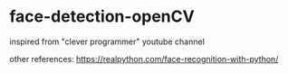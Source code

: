 # face-detection-openCV

inspired from "clever programmer" youtube channel

other references:
https://realpython.com/face-recognition-with-python/
